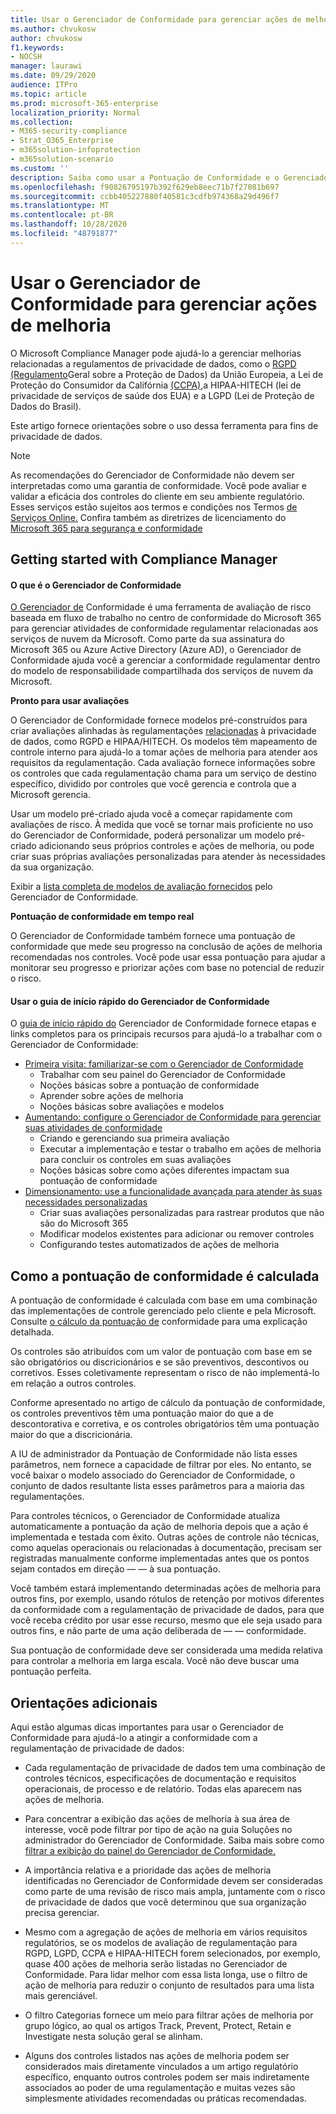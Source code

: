 ```yaml
---
title: Usar o Gerenciador de Conformidade para gerenciar ações de melhoria
ms.author: chvukosw
author: chvukosw
f1.keywords:
- NOCSH
manager: laurawi
ms.date: 09/29/2020
audience: ITPro
ms.topic: article
ms.prod: microsoft-365-enterprise
localization_priority: Normal
ms.collection:
- M365-security-compliance
- Strat_O365_Enterprise
- m365solution-infoprotection
- m365solution-scenario
ms.custom: ''
description: Saiba como usar a Pontuação de Conformidade e o Gerenciador de Conformidade para melhorar seu nível de proteção para dados pessoais.
ms.openlocfilehash: f90826795197b392f629eb8eec71b7f27081b697
ms.sourcegitcommit: ccbb405227880f40581c3cdfb974368a29d496f7
ms.translationtype: MT
ms.contentlocale: pt-BR
ms.lasthandoff: 10/28/2020
ms.locfileid: "48791877"
---
```

# <a name="use-compliance-manager-to-manage-improvement-actions"></a>Usar o Gerenciador de Conformidade para gerenciar ações de melhoria

O Microsoft Compliance Manager pode ajudá-lo a gerenciar melhorias relacionadas a regulamentos de privacidade de dados, como o [RGPD (Regulamento](../compliance/gdpr.md)Geral sobre a Proteção de Dados) da União Europeia, a Lei de Proteção do Consumidor da Califórnia [(CCPA),](../compliance/ccpa-faq.md)a HIPAA-HITECH (lei de privacidade de serviços de saúde dos EUA) e a LGPD (Lei de Proteção de Dados do Brasil).

Este artigo fornece orientações sobre o uso dessa ferramenta para fins de privacidade de dados.

>[!Note]
>As recomendações do Gerenciador de Conformidade não devem ser interpretadas como uma garantia de conformidade. Você pode avaliar e validar a eficácia dos controles do cliente em seu ambiente regulatório. Esses serviços estão sujeitos aos termos e condições nos Termos [de Serviços Online.](https://go.microsoft.com/fwlink/?linkid=2108910) Confira também as diretrizes de licenciamento do [Microsoft 365 para segurança e conformidade](https://docs.microsoft.com/office365/servicedescriptions/microsoft-365-service-descriptions/microsoft-365-tenantlevel-services-licensing-guidance/microsoft-365-security-compliance-licensing-guidance#compliance-manager)
>

## <a name="getting-started-with-compliance-manager"></a>Getting started with Compliance Manager

#### <a name="what-is-compliance-manager"></a>O que é o Gerenciador de Conformidade

[O Gerenciador de](../compliance/compliance-manager.md) Conformidade é uma ferramenta de avaliação de risco baseada em fluxo de trabalho no centro de conformidade do Microsoft 365 para gerenciar atividades de conformidade regulamentar relacionadas aos serviços de nuvem da Microsoft. Como parte da sua assinatura do Microsoft 365 ou Azure Active Directory (Azure AD), o Gerenciador de Conformidade ajuda você a gerenciar a conformidade regulamentar dentro do modelo de responsabilidade compartilhada dos serviços de nuvem da Microsoft.

**Pronto para usar avaliações**

O Gerenciador de Conformidade fornece modelos pré-construídos para criar avaliações alinhadas às regulamentações [relacionadas](../compliance/compliance-manager-assessments.md) à privacidade de dados, como RGPD e HIPAA/HITECH. Os modelos têm mapeamento de controle interno para ajudá-lo a tomar ações de melhoria para atender aos requisitos da regulamentação. Cada avaliação fornece informações sobre os controles que cada regulamentação chama para um serviço de destino específico, dividido por controles que você gerencia e controla que a Microsoft gerencia. 

Usar um modelo pré-criado ajuda você a começar rapidamente com avaliações de risco. À medida que você se tornar mais proficiente no uso do Gerenciador de Conformidade, poderá personalizar um modelo pré-criado adicionando seus próprios controles e ações de melhoria, ou pode criar suas próprias avaliações personalizadas para atender às necessidades da sua organização.

Exibir a [lista completa de modelos de avaliação fornecidos](../compliance/compliance-manager-templates-list.md) pelo Gerenciador de Conformidade.

**Pontuação de conformidade em tempo real**

O Gerenciador de Conformidade também fornece uma pontuação de conformidade que mede seu progresso na conclusão de ações de melhoria recomendadas nos controles. Você pode usar essa pontuação para ajudar a monitorar seu progresso e priorizar ações com base no potencial de reduzir o risco.

#### <a name="use-the-compliance-manager-quickstart-guide"></a>Usar o guia de início rápido do Gerenciador de Conformidade

O [guia de início rápido do](../compliance/compliance-manager-quickstart.md) Gerenciador de Conformidade fornece etapas e links completos para os principais recursos para ajudá-lo a trabalhar com o Gerenciador de Conformidade:

- [Primeira visita: familiarizar-se com o Gerenciador de Conformidade](../compliance/compliance-manager-quickstart.md#first-visit-get-to-know-compliance-manager)
    - Trabalhar com seu painel do Gerenciador de Conformidade
    - Noções básicas sobre a pontuação de conformidade
    - Aprender sobre ações de melhoria
    - Noções básicas sobre avaliações e modelos
- [Aumentando: configure o Gerenciador de Conformidade para gerenciar suas atividades de conformidade](../compliance/compliance-manager-quickstart.md#ramping-up-configure-compliance-manager-to-manage-your-compliance-activities)
    - Criando e gerenciando sua primeira avaliação
    - Executar a implementação e testar o trabalho em ações de melhoria para concluir os controles em suas avaliações
    - Noções básicas sobre como ações diferentes impactam sua pontuação de conformidade
- [Dimensionamento: use a funcionalidade avançada para atender às suas necessidades personalizadas](../compliance/compliance-manager-quickstart.md#scaling-up-use-advanced-functionality-to-meet-your-custom-needs)
    - Criar suas avaliações personalizadas para rastrear produtos que não são do Microsoft 365
    - Modificar modelos existentes para adicionar ou remover controles
    - Configurando testes automatizados de ações de melhoria

## <a name="how-your-compliance-score-is-calculated"></a>Como a pontuação de conformidade é calculada

A pontuação de conformidade é calculada com base em uma combinação das implementações de controle gerenciado pelo cliente e pela Microsoft. Consulte [o cálculo da pontuação de](../compliance/compliance-score-calculation.md) conformidade para uma explicação detalhada.

Os controles são atribuídos com um valor de pontuação com base em se são obrigatórios ou discricionários e se são preventivos, descontivos ou corretivos. Esses coletivamente representam o risco de não implementá-lo em relação a outros controles.

Conforme apresentado no artigo de cálculo da pontuação de conformidade, os controles preventivos têm uma pontuação maior do que a de descontorativa e corretiva, e os controles obrigatórios têm uma pontuação maior do que a discricionária.

A IU de administrador da Pontuação de Conformidade não lista esses parâmetros, nem fornece a capacidade de filtrar por eles. No entanto, se você baixar o modelo associado do Gerenciador de Conformidade, o conjunto de dados resultante lista esses parâmetros para a maioria das regulamentações.

Para controles técnicos, o Gerenciador de Conformidade atualiza automaticamente a pontuação da ação de melhoria depois que a ação é implementada e testada com êxito. Outras ações de controle não técnicas, como aquelas operacionais ou relacionadas à documentação, precisam ser registradas manualmente conforme implementadas antes que os pontos sejam contados em direção &mdash; &mdash; à sua pontuação.

Você também estará implementando determinadas ações de melhoria para outros fins, por exemplo, usando rótulos de retenção por motivos diferentes da conformidade com a regulamentação de privacidade de dados, para que você receba crédito por usar esse recurso, mesmo que ele seja usado para outros fins, e não parte de uma ação deliberada de &mdash; &mdash; conformidade.

Sua pontuação de conformidade deve ser considerada uma medida relativa para controlar a melhoria em larga escala. Você não deve buscar uma pontuação perfeita.

## <a name="additional-guidance"></a>Orientações adicionais

Aqui estão algumas dicas importantes para usar o Gerenciador de Conformidade para ajudá-lo a atingir a conformidade com a regulamentação de privacidade de dados:

- Cada regulamentação de privacidade de dados tem uma combinação de controles técnicos, especificações de documentação e requisitos operacionais, de processo e de relatório. Todas elas aparecem nas ações de melhoria.

- Para concentrar a exibição das ações de melhoria à sua  área de interesse, você pode filtrar por tipo de ação na guia Soluções no administrador do Gerenciador de Conformidade. Saiba mais sobre como [filtrar a exibição do painel do Gerenciador de Conformidade.](../compliance/compliance-manager-setup.md#filtering-your-dashboard-view)

- A importância relativa e a prioridade das ações de melhoria identificadas no Gerenciador de Conformidade devem ser consideradas como parte de uma revisão de risco mais ampla, juntamente com o risco de privacidade de dados que você determinou que sua organização precisa gerenciar.

- Mesmo com a agregação de ações de melhoria em vários requisitos regulatórios, se os modelos de avaliação de regulamentação para RGPD, LGPD, CCPA e HIPAA-HITECH forem selecionados, por exemplo, quase 400 ações de melhoria serão listadas no Gerenciador de Conformidade. Para lidar melhor com essa lista longa, use o filtro de ação de melhoria para reduzir o conjunto de resultados para uma lista mais gerenciável.

- O filtro Categorias fornece um meio para filtrar ações de melhoria por grupo lógico, ao qual os artigos Track, Prevent, Protect, Retain e Investigate nesta solução geral se alinham.

- Alguns dos controles listados nas ações de melhoria podem ser considerados mais diretamente vinculados a um artigo regulatório específico, enquanto outros controles podem ser mais indiretamente associados ao poder de uma regulamentação e muitas vezes são simplesmente atividades recomendadas ou práticas recomendadas.